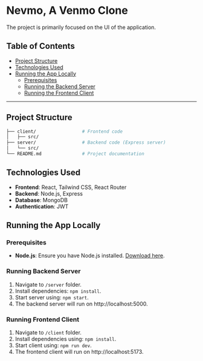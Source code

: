 # Nevmo, A Venmo Clone

The project is primarily focused on the UI of the application.

## Table of Contents

- [Project Structure](#project-structure)
- [Technologies Used](#technologies-used)
- [Running the App Locally](#running-the-app-locally)
  - [Prerequisites](#prerequisites)
  - [Running the Backend Server](#running-the-backend-server)
  - [Running the Frontend Client](#running-the-frontend-client)

---

## Project Structure

```bash
├── client/                 # Frontend code
│   ├── src/
├── server/                 # Backend code (Express server)
│   └── src/
└── README.md               # Project documentation
```

## Technologies Used

- **Frontend**: React, Tailwind CSS, React Router
- **Backend**: Node.js, Express
- **Database**: MongoDB
- **Authentication**: JWT

## Running the App Locally

### Prerequisites

- **Node.js**: Ensure you have Node.js installed. [Download here](https://nodejs.org/).

### Running Backend Server

1. Navigate to `/server` folder.
2. Install dependencies: `npm install`.
3. Start server using: `npm start`.
4. The backend server will run on http://localhost:5000.

### Running Frontend Client

1. Navigate to `/client` folder.
2. Install dependencies using: `npm install`.
3. Start client using: `npm run dev`.
4. The frontend client will run on http://localhost:5173.
